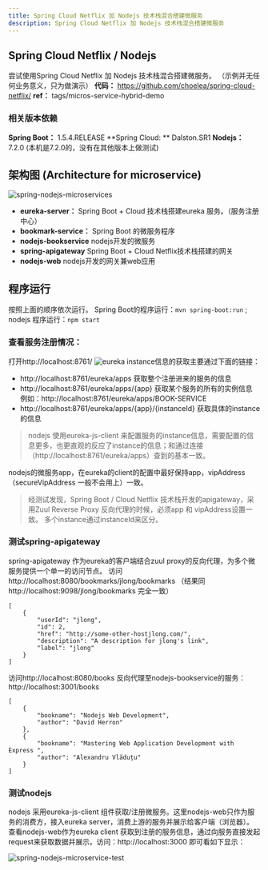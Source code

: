 ```yaml
---
title: Spring Cloud Netflix 加 Nodejs 技术栈混合搭建微服务
description: Spring Cloud Netflix 加 Nodejs 技术栈混合搭建微服务
---
```

## Spring Cloud Netflix / Nodejs
尝试使用Spring Cloud Netflix 加 Nodejs 技术栈混合搭建微服务。 （示例并无任何业务意义，只为做演示）
**代码：** https://github.com/choelea/spring-cloud-netflix/  **ref：** tags/micros-service-hybrid-demo
### 相关版本依赖
**Spring Boot：** 1.5.4.RELEASE
**Spring Cloud: ** Dalston.SR1
**Nodejs：**  7.2.0  (本机是7.2.0的，没有在其他版本上做测试)
## 架构图 (Architecture for microservice)
![spring-nodejs-microservices](http://tech.icoding.tech/Micro-Services/spring-nodejs-architecture.jpg)
 - **eureka-server：** Spring Boot + Cloud 技术栈搭建eureka 服务。（服务注册中心）
 - **bookmark-service：** Spring Boot 的微服务程序
 - **nodejs-bookservice** nodejs开发的微服务
 - **spring-apigateway** Spring Boot + Cloud Netflix技术栈搭建的网关
 - **nodejs-web** nodejs开发的网关兼web应用

## 程序运行
按照上面的顺序依次运行。  Spring Boot的程序运行：`mvn spring-boot:run` ; nodejs 程序运行：`npm start` 
### 查看服务注册情况： 
打开http://localhost:8761/
![eureka](http://tech.icoding.tech/Micro-Services/eureka.jpg)
instance信息的获取主要通过下面的链接：
 - http://localhost:8761/eureka/apps  获取整个注册进来的服务的信息
 - http://localhost:8761/eureka/apps/{app} 获取某个服务的所有的实例信息 例如：http://localhost:8761/eureka/apps/BOOK-SERVICE  
 - http://localhost:8761/eureka/apps/{app}/{instanceId}  获取具体的instance的信息
> nodejs 使用eureka-js-client 来配置服务的instance信息，需要配置的信息更多，也更直观的反应了instance的信息；和通过连接（http://localhost:8761/eureka/apps）查到的基本一致。

nodejs的微服务app，在eureka的client的配置中最好保持app，vipAddress（secureVipAddress 一般不会用上）一致。
> 经测试发现，Spring Boot / Cloud Netflix 技术栈开发的apigateway，采用Zuul Reverse Proxy 反向代理的时候，必须app 和 vipAddress设置一致。 多个instance通过instanceId来区分。

### 测试spring-apigateway
spring-apigateway 作为eureka的客户端结合zuul proxy的反向代理，为多个微服务提供一个单一的访问节点。
访问http://localhost:8080/bookmarks/jlong/bookmarks （结果同http://localhost:9098/jlong/bookmarks 完全一致）

```
[
	{
		"userId": "jlong",
		"id": 2,
		"href": "http://some-other-hostjlong.com/",
		"description": "A description for jlong's link",
		"label": "jlong"
	}
]
```
访问http://localhost:8080/books  反向代理至nodejs-bookservice的服务：http://localhost:3001/books

```
[
	{
		"bookname": "Nodejs Web Development",
		"author": "David Herron"
	},
	{
		"bookname": "Mastering Web Application Development with Express ",
		"author": "Alexandru Vlăduțu"
	}
]
```

### 测试nodejs
nodejs 采用eureka-js-client 组件获取/注册微服务。这里nodejs-web只作为服务的消费方，接入eureka server，消费上游的服务并展示给客户端（浏览器）。 
查看nodejs-web作为eureka client 获取到注册的服务信息，通过向服务直接发起request来获取数据并展示。访问：http://localhost:3000 即可看如下显示：

![spring-nodejs-microservice-test](http://tech.icoding.tech/Micro-Services/spring-nodejs-micro-service-test.jpg)
